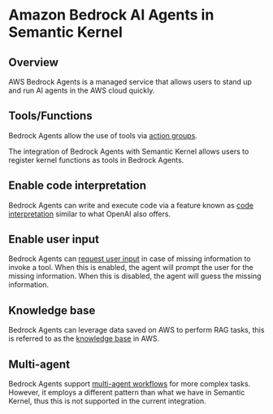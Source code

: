 # Amazon Bedrock AI Agents in Semantic Kernel

## Overview

AWS Bedrock Agents is a managed service that allows users to stand up and run AI agents in the AWS cloud quickly.

## Tools/Functions

Bedrock Agents allow the use of tools via [action groups](https://docs.aws.amazon.com/bedrock/latest/userguide/agents-action-create.html).

The integration of Bedrock Agents with Semantic Kernel allows users to register kernel functions as tools in Bedrock Agents.

## Enable code interpretation

Bedrock Agents can write and execute code via a feature known as [code interpretation](https://docs.aws.amazon.com/bedrock/latest/userguide/agents-code-interpretation.html) similar to what OpenAI also offers.

## Enable user input

Bedrock Agents can [request user input](https://docs.aws.amazon.com/bedrock/latest/userguide/agents-user-input.html) in case of missing information to invoke a tool. When this is enabled, the agent will prompt the user for the missing information. When this is disabled, the agent will guess the missing information.

## Knowledge base

Bedrock Agents can leverage data saved on AWS to perform RAG tasks, this is referred to as the [knowledge base](https://docs.aws.amazon.com/bedrock/latest/userguide/agents-kb-add.html) in AWS.

## Multi-agent

Bedrock Agents support [multi-agent workflows](https://docs.aws.amazon.com/bedrock/latest/userguide/agents-multi-agent-collaboration.html) for more complex tasks. However, it employs a different pattern than what we have in Semantic Kernel, thus this is not supported in the current integration.